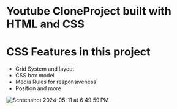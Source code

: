 # Youtube Clone​ Project built with HTML and CSS

# CSS Features in this project

- Grid System and layout
- CSS box model
- Media Rules for responsiveness
- Position and more


![Screenshot 2024-05-11 at 6 49 59 PM](https://github.com/mengtongsrean/youtube-clone/assets/117432545/4fdaf201-9c59-4f1d-a6ef-09fa59bb4b2c)

